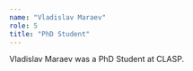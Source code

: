 ```yaml
---
name: "Vladislav Maraev"
role: 5 
title: "PhD Student"
---
```

Vladislav Maraev was a PhD Student at CLASP.
